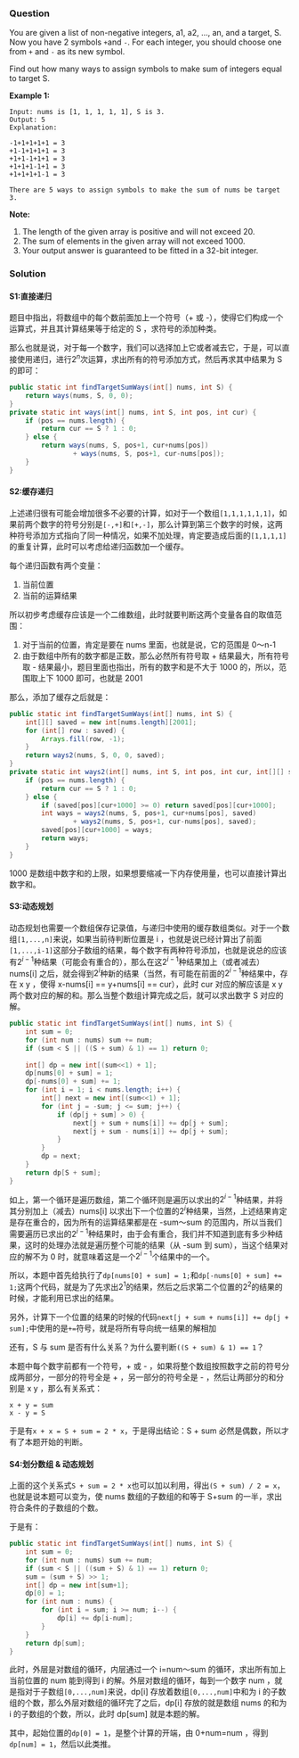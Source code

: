 ### Question

You are given a list of non-negative integers, a1, a2, ..., an, and a target, S. Now you have 2 symbols `+`and `-`. For each integer, you should choose one from `+` and `-` as its new symbol.

Find out how many ways to assign symbols to make sum of integers equal to target S. 

**Example 1:**

```
Input: nums is [1, 1, 1, 1, 1], S is 3. 
Output: 5
Explanation: 

-1+1+1+1+1 = 3
+1-1+1+1+1 = 3
+1+1-1+1+1 = 3
+1+1+1-1+1 = 3
+1+1+1+1-1 = 3

There are 5 ways to assign symbols to make the sum of nums be target 3.
```

**Note:**

1.  The length of the given array is positive and will not exceed 20. 
2.  The sum of elements in the given array will not exceed 1000.
3.  Your output answer is guaranteed to be fitted in a 32-bit integer.

### Solution

#### S1:直接递归

题目中指出，将数组中的每个数前面加上一个符号（+ 或 -），使得它们构成一个运算式，并且其计算结果等于给定的 S ，求符号的添加种类。

那么也就是说，对于每一个数字，我们可以选择加上它或者减去它，于是，可以直接使用递归，进行$2^n$次运算，求出所有的符号添加方式，然后再求其中结果为 S 的即可：

```java
public static int findTargetSumWays(int[] nums, int S) {
    return ways(nums, S, 0, 0);
}
private static int ways(int[] nums, int S, int pos, int cur) {
    if (pos == nums.length) {
        return cur == S ? 1 : 0;
    } else {
        return ways(nums, S, pos+1, cur+nums[pos])
                + ways(nums, S, pos+1, cur-nums[pos]);
    }
}
```

#### S2:缓存递归

上述递归很有可能会增加很多不必要的计算，如对于一个数组`[1,1,1,1,1,1]`，如果前两个数字的符号分别是`[-,+]`和`[+,-]`，那么计算到第三个数字的时候，这两种符号添加方式指向了同一种情况，如果不加处理，肯定要造成后面的`[1,1,1,1]`的重复计算，此时可以考虑给递归函数加一个缓存。

每个递归函数有两个变量：

1.  当前位置
2.  当前的运算结果

所以初步考虑缓存应该是一个二维数组，此时就要判断这两个变量各自的取值范围：

1.  对于当前的位置，肯定是要在 nums 里面，也就是说，它的范围是 0～n-1
2.  由于数组中所有的数字都是正数，那么必然所有符号取 + 结果最大，所有符号取 - 结果最小，题目里面也指出，所有的数字和是不大于 1000 的，所以，范围取上下 1000 即可，也就是 2001

那么，添加了缓存之后就是：

```java
public static int findTargetSumWays(int[] nums, int S) {
    int[][] saved = new int[nums.length][2001];
    for (int[] row : saved) {
        Arrays.fill(row, -1);
    }
    return ways2(nums, S, 0, 0, saved);
}
private static int ways2(int[] nums, int S, int pos, int cur, int[][] saved) {
    if (pos == nums.length) {
        return cur == S ? 1 : 0;
    } else {
        if (saved[pos][cur+1000] >= 0) return saved[pos][cur+1000];
        int ways = ways2(nums, S, pos+1, cur+nums[pos], saved)
                + ways2(nums, S, pos+1, cur-nums[pos], saved);
        saved[pos][cur+1000] = ways;
        return ways;
    }
}
```

1000 是数组中数字和的上限，如果想要缩减一下内存使用量，也可以直接计算出数字和。

#### S3:动态规划

动态规划也需要一个数组保存记录值，与递归中使用的缓存数组类似。对于一个数组`[1,...,n]`来说，如果当前待判断位置是 i ，也就是说已经计算出了前面`[1,...,i-1]`这部分子数组的结果，每个数字有两种符号添加，也就是说总的应该有$2^{i-1}$种结果（可能会有重合的），那么在这$2^{i-1}$种结果加上（或者减去）nums[i] 之后，就会得到$2^i$种新的结果（当然，有可能在前面的$2^{i-1}$种结果中，存在 x y ，使得 x-nums[i] == y+nums[i] == cur），此时 cur 对应的解应该是 x y 两个数对应的解的和。那么当整个数组计算完成之后，就可以求出数字 S 对应的解。

```java
public static int findTargetSumWays(int[] nums, int S) {
    int sum = 0;
    for (int num : nums) sum += num;
    if (sum < S || ((S + sum) & 1) == 1) return 0;
    
    int[] dp = new int[(sum<<1) + 1];
    dp[nums[0] + sum] = 1;
    dp[-nums[0] + sum] += 1;
    for (int i = 1; i < nums.length; i++) {
        int[] next = new int[(sum<<1) + 1];
        for (int j = -sum; j <= sum; j++) {
            if (dp[j + sum] > 0) {
                next[j + sum + nums[i]] += dp[j + sum];
                next[j + sum - nums[i]] += dp[j + sum];
            }
        }
        dp = next;
    }
    return dp[S + sum];
}
```

如上，第一个循环是遍历数组，第二个循环则是遍历以求出的$2^{i-1}$种结果，并将其分别加上（减去）nums[i] 以求出下一个位置的$2^i$种结果，当然，上述结果肯定是存在重合的，因为所有的运算结果都是在 -sum～sum 的范围内，所以当我们需要遍历已求出的$2^{i-1}$种结果时，由于会有重合，我们并不知道到底有多少种结果，这时的处理办法就是遍历整个可能的结果（从 -sum 到 sum），当这个结果对应的解不为 0 时，就意味着这是一个$2^{i-1}$个结果中的一个。

所以，本题中首先给执行了`dp[nums[0] + sum] = 1;`和`dp[-nums[0] + sum] += 1;`这两个代码，就是为了先求出$2^1$的结果，然后之后求第二个位置的$2^2$的结果的时候，才能利用已求出的结果。

另外，计算下一个位置的结果的时候的代码`next[j + sum + nums[i]] += dp[j + sum];`中使用的是`+=`符号，就是将所有导向统一结果的解相加

还有，S 与 sum 是否有什么关系？为什么要判断`((S + sum) & 1) == 1`？

本题中每个数字前都有一个符号，+ 或 - ，如果将整个数组按照数字之前的符号分成两部分，一部分的符号全是 + ，另一部分的符号全是 - ，然后让两部分的和分别是 x y ，那么有关系式：

```
x + y = sum
x - y = S
```

于是有`x + x = S + sum = 2 * x`，于是得出结论：S + sum 必然是偶数，所以才有了本题开始的判断。

#### S4:划分数组 & 动态规划

上面的这个关系式`S + sum = 2 * x`也可以加以利用，得出`(S + sum) / 2 = x`，也就是说本题可以变为，使 nums 数组的子数组的和等于 S+sum 的一半，求出符合条件的子数组的个数。

于是有：

```java
public static int findTargetSumWays(int[] nums, int S) {
    int sum = 0;
    for (int num : nums) sum += num;
    if (sum < S || ((sum + S) & 1) == 1) return 0;
    sum = (sum + S) >> 1;
    int[] dp = new int[sum+1];
    dp[0] = 1;
    for (int num : nums) {
        for (int i = sum; i >= num; i--) {
            dp[i] += dp[i-num];
        }
    }
    return dp[sum];
}
```

此时，外层是对数组的循环，内层通过一个 i=num～sum 的循环，求出所有加上当前位置的 num 能到得到 i 的解。外层对数组的循环，每到一个数字 num ，就是指对于子数组`[0,...,num]`来说，dp[i] 存放着数组`[0,...,num]`中和为 i 的子数组的个数，那么外层对数组的循环完了之后，dp[i] 存放的就是数组 nums 的和为 i 的子数组的个数，所以，此时 dp[sum] 就是本题的解。

其中，起始位置的`dp[0] = 1`，是整个计算的开端，由 0+num=num ，得到`dp[num] = 1`，然后以此类推。
